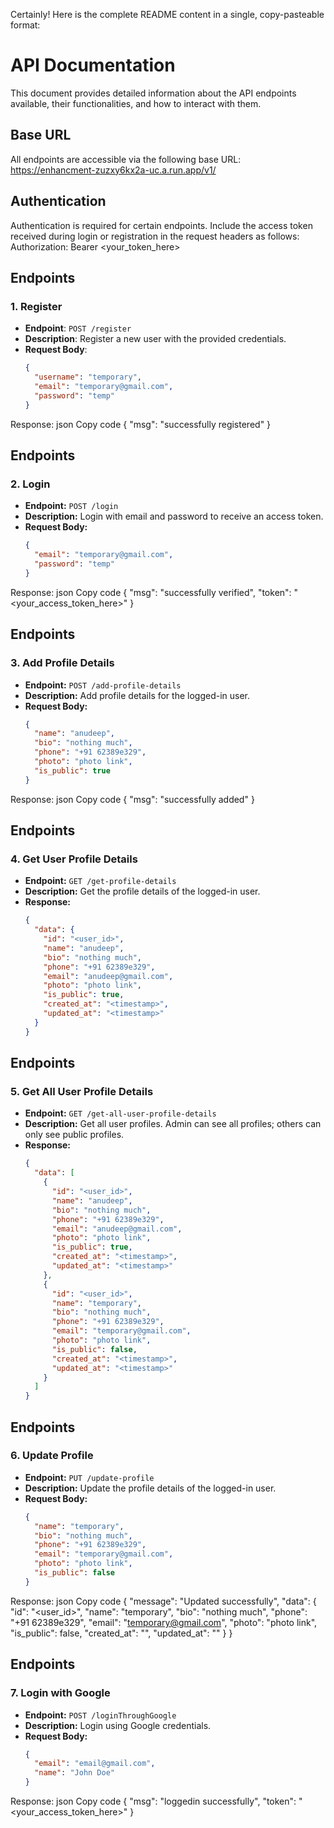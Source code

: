 Certainly! Here is the complete README content in a single, copy-pasteable format:


# API Documentation

This document provides detailed information about the API endpoints available, their functionalities, and how to interact with them.

## Base URL

All endpoints are accessible via the following base URL:
https://enhancment-zuzxy6kx2a-uc.a.run.app/v1/


## Authentication

Authentication is required for certain endpoints. Include the access token received during login or registration in the request headers as follows:
Authorization: Bearer <your_token_here>


## Endpoints

### 1. Register
- **Endpoint**: `POST /register`
- **Description**: Register a new user with the provided credentials.
- **Request Body**:
  ```json
  {
    "username": "temporary",
    "email": "temporary@gmail.com",
    "password": "temp"
  }
Response:
json
Copy code
{
  "msg": "successfully registered"
}


## Endpoints

### 2. Login

- **Endpoint:** `POST /login`
- **Description:** Login with email and password to receive an access token.
- **Request Body:**
  ```json
  {
    "email": "temporary@gmail.com",
    "password": "temp"
  }
Response:
json
Copy code
{
  "msg": "successfully verified",
  "token": "<your_access_token_here>"
}

## Endpoints

### 3. Add Profile Details

- **Endpoint:** `POST /add-profile-details`
- **Description:** Add profile details for the logged-in user.
- **Request Body:**
  ```json
  {
    "name": "anudeep",
    "bio": "nothing much",
    "phone": "+91 62389e329",
    "photo": "photo link",
    "is_public": true
  }
Response:
json
Copy code
{
  "msg": "successfully added"
}
## Endpoints

### 4. Get User Profile Details

- **Endpoint:** `GET /get-profile-details`
- **Description:** Get the profile details of the logged-in user.
- **Response:**
  ```json
  {
    "data": {
      "id": "<user_id>",
      "name": "anudeep",
      "bio": "nothing much",
      "phone": "+91 62389e329",
      "email": "anudeep@gmail.com",
      "photo": "photo link",
      "is_public": true,
      "created_at": "<timestamp>",
      "updated_at": "<timestamp>"
    }
  }

  
## Endpoints

### 5. Get All User Profile Details

- **Endpoint:** `GET /get-all-user-profile-details`
- **Description:** Get all user profiles. Admin can see all profiles; others can only see public profiles.
- **Response:**
  ```json
  {
    "data": [
      {
        "id": "<user_id>",
        "name": "anudeep",
        "bio": "nothing much",
        "phone": "+91 62389e329",
        "email": "anudeep@gmail.com",
        "photo": "photo link",
        "is_public": true,
        "created_at": "<timestamp>",
        "updated_at": "<timestamp>"
      },
      {
        "id": "<user_id>",
        "name": "temporary",
        "bio": "nothing much",
        "phone": "+91 62389e329",
        "email": "temporary@gmail.com",
        "photo": "photo link",
        "is_public": false,
        "created_at": "<timestamp>",
        "updated_at": "<timestamp>"
      }
    ]
  }


## Endpoints

### 6. Update Profile

- **Endpoint:** `PUT /update-profile`
- **Description:** Update the profile details of the logged-in user.
- **Request Body:**
  ```json
  {
    "name": "temporary",
    "bio": "nothing much",
    "phone": "+91 62389e329",
    "email": "temporary@gmail.com",
    "photo": "photo link",
    "is_public": false
  }
Response:
json
Copy code
{
  "message": "Updated successfully",
  "data": {
    "id": "<user_id>",
    "name": "temporary",
    "bio": "nothing much",
    "phone": "+91 62389e329",
    "email": "temporary@gmail.com",
    "photo": "photo link",
    "is_public": false,
    "created_at": "<timestamp>",
    "updated_at": "<timestamp>"
  }
}

## Endpoints

### 7. Login with Google

- **Endpoint:** `POST /loginThroughGoogle`
- **Description:** Login using Google credentials.
- **Request Body:**
  ```json
  {
    "email": "email@gmail.com",
    "name": "John Doe"
  }
Response:
json
Copy code
{
  "msg": "loggedin successfully",
  "token": "<your_access_token_here>"
}
